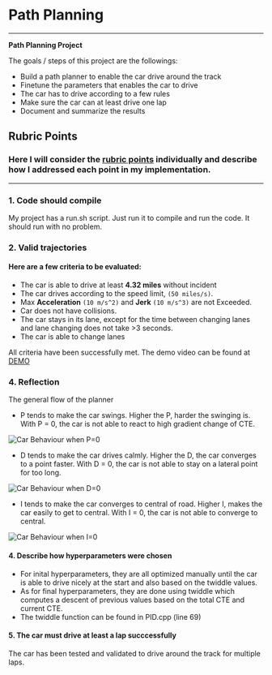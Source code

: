 # **Path Planning** 
---

**Path Planning Project**

The goals / steps of this project are the followings:
* Build a path planner to enable the car drive around the track
* Finetune the parameters that enables the car to drive
* The car has to drive according to a few rules
* Make sure the car can at least drive one lap
* Document and summarize the results

[//]: # (Image References)

[p0]: ./P0.gif "Car Behaviour when P=0"
[d0]: ./D0.gif "Car Behaviour when D=0"
[i0]: ./I0.gif "Car Behaviour when I=0"

## Rubric Points
### Here I will consider the [rubric points](https://review.udacity.com/#!/rubrics/1971/view) individually and describe how I addressed each point in my implementation.  

---

### 1. Code should compile

My project has a run.sh script. Just run it to compile and run the code. It should run with no problem.


### 2. Valid trajectories

#### Here are a few criteria to be evaluated:
* The car is able to drive at least **4.32 miles** without incident
* The car drives according to the speed limit, `(50 miles/s)`.
* Max **Acceleration** `(10 m/s^2)` and **Jerk** `(10 m/s^3)` are not Exceeded.
* Car does not have collisions.
* The car stays in its lane, except for the time between changing lanes and lane changing does not take >3 seconds.
* The car is able to change lanes

All criteria have been successfully met. The demo video can be found at [DEMO](https://youtu.be/eMWW5sSe0bg)


### 4. Reflection

The general flow of the planner 



* P tends to make the car swings. Higher the P, harder the swinging is. With P = 0, the car is not able to react to high gradient change of CTE.

![Car Behaviour when P=0][p0]


* D tends to make the car drives calmly. Higher the D, the car converges to a point faster. With D = 0, the car is not able to stay on a lateral point for too long.

![Car Behaviour when D=0][d0]


* I tends to make the car converges to central of road. Higher I, makes the car easily to get to central. With I = 0, the car is not able to converge to central.

![Car Behaviour when I=0][i0]


#### 4. Describe how hyperparameters were chosen

* For inital hyperparameters, they are all optimized manually until the car is able to drive nicely at the start and also based on the twiddle values.
* As for final hyperparameters, they are done using twiddle which computes a descent of previous values based on the total CTE and current CTE.
* The twiddle function can be found in PID.cpp (line 69)


#### 5. The car must drive at least a lap succcessfully

The car has been tested and validated to drive around the track for multiple laps.
